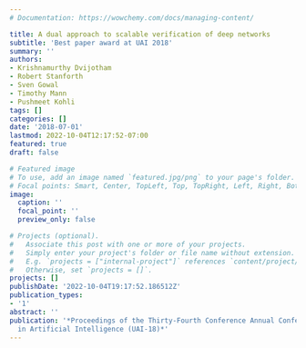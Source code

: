 ```yaml
---
# Documentation: https://wowchemy.com/docs/managing-content/

title: A dual approach to scalable verification of deep networks
subtitle: 'Best paper award at UAI 2018'
summary: ''
authors:
- Krishnamurthy Dvijotham
- Robert Stanforth
- Sven Gowal
- Timothy Mann
- Pushmeet Kohli
tags: []
categories: []
date: '2018-07-01'
lastmod: 2022-10-04T12:17:52-07:00
featured: true
draft: false

# Featured image
# To use, add an image named `featured.jpg/png` to your page's folder.
# Focal points: Smart, Center, TopLeft, Top, TopRight, Left, Right, BottomLeft, Bottom, BottomRight.
image:
  caption: ''
  focal_point: ''
  preview_only: false

# Projects (optional).
#   Associate this post with one or more of your projects.
#   Simply enter your project's folder or file name without extension.
#   E.g. `projects = ["internal-project"]` references `content/project/deep-learning/index.md`.
#   Otherwise, set `projects = []`.
projects: []
publishDate: '2022-10-04T19:17:52.186512Z'
publication_types:
- '1'
abstract: ''
publication: '*Proceedings of the Thirty-Fourth Conference Annual Conference on Uncertainty
  in Artificial Intelligence (UAI-18)*'
---
```

